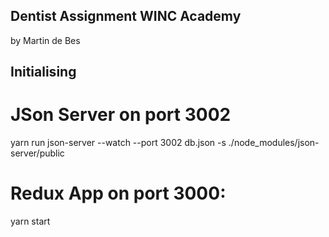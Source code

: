 ## Dentist Assignment WINC Academy

by Martin de Bes

## Initialising

# JSon Server on port 3002

yarn run json-server --watch --port 3002 db.json -s ./node_modules/json-server/public

# Redux App on port 3000:

yarn start
